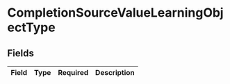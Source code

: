 # CompletionSourceValueLearningObjectType


## Fields

| Field       | Type        | Required    | Description |
| ----------- | ----------- | ----------- | ----------- |